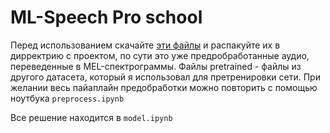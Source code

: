 # ML-Speech Pro school
Перед использованием скачайте [эти файлы](https://yadi.sk/d/z6ShrFy13ZVR69) и распакуйте их в дирректрию с проектом, по сути это уже предробработанные аудио, переведенные в MEL-спектрограммы. Файлы pretrained -  файлы из другого датасета, который я использовал для претренировки сети. При желании весь пайаплайн предобработки можно повторить с помощью ноутбука `preprocess.ipynb`

Все решение находится в `model.ipynb`
